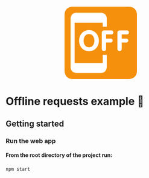 <p align="center">
  <img src="https://github.com/charisTheo/offline-requests/blob/master/favicon/android-chrome-192x192.png?raw=true" alt="Mobile network off sign"/>
</p>

# Offline requests example 📴

## Getting started

### Run the web app

#### From the root directory of the project run:

```npm start```

